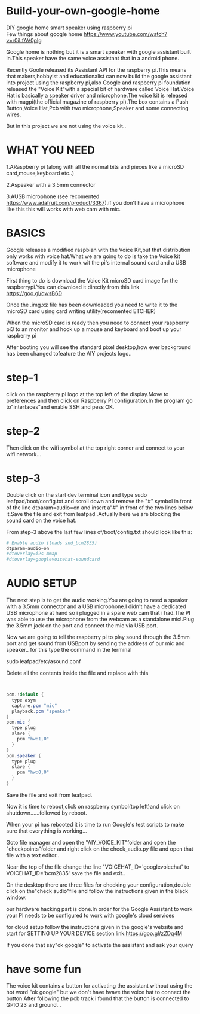 # Build-your-own-google-home
DIY google home smart speaker using raspberry pi   
 Few things about google home https://www.youtube.com/watch?v=r0iLfAV0pIg


Google home is nothing but it is a smart speaker with google assistant built in.This speaker have the same voice assistant that in a android phone.

Recently Goole released its Assistant API for the raspberry pi.This means that makers,hobbyist and educationalist can now build the google assistant into project using the raspberry pi,also Google and raspberry pi foundation released the "Voice Kit"with a special bit of hardware called Voice Hat.Voice Hat is basically a speaker driver and microphone.The voice kit is released with magpi(the official magazine of raspberry pi).The box contains a Push Button,Voice Hat,Pcb with two microphone,Speaker and some connecting wires.

But in this project we are not using the voice kit..


# WHAT YOU NEED
1.ARaspberry pi (along with all the normal bits and pieces like a microSD card,mouse,keyboard etc..)


2.Aspeaker with a 3.5mm connector


3.AUSB microphone (see recomented https://www.adafruit.com/product/3367),if you don't have a microphone like this this will works with web cam with mic.



# BASICS
Google releases a modified raspbian with the Voice Kit,but that distribution only works with voice hat.What we are going to do is take the Voice kit software and modify it to work wit the pi's internal sound card and a USB microphone 


First thing to do is download the Voice Kit microSD card image for the raspberrypi.You can download it directly from this link https://goo.gl/qwsB6D

Once the .img.xz file has been downloaded you need to write it to the microSD card using card writing utility(recomented ETCHER)


When the microSD card is ready then you need to connect your raspberry pi3 to an monitor and hook up a mouse and keyboard and boot up your raspberry pi 


After booting you will see the standard pixel desktop,how ever background has been changed tofeature the AIY projects logo..
# step-1
click on the raspberry pi logo at the top left of the display.Move to preferences and then click on Raspberry PI configuration.In the program go to"interfaces"and enable SSH and pess OK.

# step-2
Then click on the wifi symbol at the top right corner and connect to your wifi network...
# step-3
Double click on the start dev terminal icon and  type sudo leafpad/boot/config.txt and scroll down and remove the "#" symbol in front of the line dtparam=audio=on and insert a"#" in front of the two lines below it.Save the file and exit from leafpad..Actually here we are blocking the sound card on the voice hat.


From step-3 above the last few lines of/boot/config.txt should look like this:

```python
# Enable audio (loads snd_bcm2835)
dtparam=audio=on
#dtoverlay=i2s-mmap
#dtoverlay=googlevoicehat-soundcard
```


# AUDIO SETUP


The next step is to get the audio working.You are going to need a speaker with a 3.5mm connector and a USB microphone.I didn't have a dedicated USB microphone at hand so i plugged in a spare web cam that i had.The PI was able to use the microphone from the webcam as a standalone mic!.Plug the 3.5mm jack on the port and connect the mic via USB port.

Now we are going to tell the raspberry pi to play sound through the 3.5mm port and get sound from USBport by sending the address of our mic and speaker..
for this type the command in the terminal

sudo leafpad/etc/asound.conf

Delete all the contents inside the file and replace with this
```java


pcm.!default {
  type asym
  capture.pcm "mic"
  playback.pcm "speaker"
}
pcm.mic {
  type plug
  slave {
    pcm "hw:1,0"
  }
}
pcm.speaker {
  type plug
  slave {
    pcm "hw:0,0"
  }
}
```


Save the file and exit from leafpad.

Now it is time to reboot,click on raspberry symbol(top left)and click on shutdown......followed by reboot.


When your pi has rebooted it is time to run Google's test scripts to make sure that everything is working...


Goto file manager and open the "AIY_VOICE_KIT"folder and open the "checkpoints"folder and right click on the check_audio.py file and open that file with a text editor..

Near the top of the file change the line "VOICEHAT_ID='googlevoicehat' to   VOICEHAT_ID='bcm2835'  save the file and exit..


On the desktop there are three files for checking your configuration,double click on the"check audio"file and follow the instructions given in the black window.


our hardware hacking part is done.In order for the Google Assistant to work your PI needs to be configured to work with google's cloud services

for cloud setup follow the instructions given in the google's website and start for SETTING UP YOUR DEVICE section link:https://goo.gl/zZDq4M


If you done that say"ok google" to activate the assistant and ask your query



# have some fun
The voice kit contains a button for activating the assistant without using the hot word "ok google"
but we don't have hvave the voice hat to connect the button 
After following the pcb track i found that the button is connected to GPIO 23 and ground...








 
